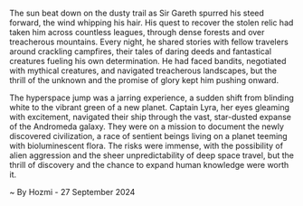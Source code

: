 
The sun beat down on the dusty trail as Sir Gareth spurred his steed forward, the wind whipping his hair. His quest to recover the stolen relic had taken him across countless leagues, through dense forests and over treacherous mountains. Every night, he shared stories with fellow travelers around crackling campfires, their tales of daring deeds and fantastical creatures fueling his own determination. He had faced bandits, negotiated with mythical creatures, and navigated treacherous landscapes, but the thrill of the unknown and the promise of glory kept him pushing onward. 

The hyperspace jump was a jarring experience, a sudden shift from blinding white to the vibrant green of a new planet. Captain Lyra, her eyes gleaming with excitement, navigated their ship through the vast, star-dusted expanse of the Andromeda galaxy. They were on a mission to document the newly discovered civilization, a race of sentient beings living on a planet teeming with bioluminescent flora. The risks were immense, with the possibility of alien aggression and the sheer unpredictability of deep space travel, but the thrill of discovery and the chance to expand human knowledge were worth it. 

~ By Hozmi - 27 September 2024
